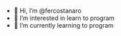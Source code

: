 - 👋 Hi, I’m @fercostanaro
- 👀 I’m interested in learn to program
- 🌱 I’m currently learning to program

<!---
fercostanaro/fercostanaro is a ✨ special ✨ repository because its `README.md` (this file) appears on your GitHub profile.
You can click the Preview link to take a look at your changes.
--->
